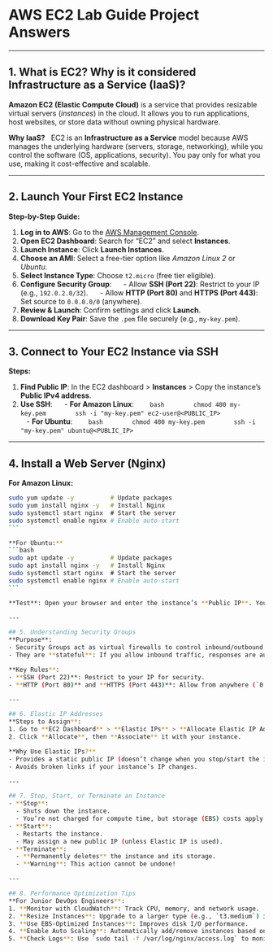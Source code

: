 # AWS EC2 Lab Guide Project Answers  

---

## 1. What is EC2? Why is it considered Infrastructure as a Service (IaaS)?  
**Amazon EC2 (Elastic Compute Cloud)** is a service that provides resizable virtual servers (*instances*) in the cloud. It allows you to run applications, host websites, or store data without owning physical hardware.  

**Why IaaS?**  
EC2 is an **Infrastructure as a Service** model because AWS manages the underlying hardware (servers, storage, networking), while you control the software (OS, applications, security). You pay only for what you use, making it cost-effective and scalable.  

---

## 2. Launch Your First EC2 Instance  
**Step-by-Step Guide:**  
1. **Log in to AWS**: Go to the [AWS Management Console](https://aws.amazon.com/console/).  
2. **Open EC2 Dashboard**: Search for “EC2” and select **Instances**.  
3. **Launch Instance**: Click **Launch Instances**.  
4. **Choose an AMI**: Select a free-tier option like *Amazon Linux 2* or *Ubuntu*.  
5. **Select Instance Type**: Choose `t2.micro` (free tier eligible).  
6. **Configure Security Group**:  
   - Allow **SSH (Port 22)**: Restrict to your IP (e.g., `192.0.2.0/32`).  
   - Allow **HTTP (Port 80)** and **HTTPS (Port 443)**: Set source to `0.0.0.0/0` (anywhere).  
7. **Review & Launch**: Confirm settings and click **Launch**.  
8. **Download Key Pair**: Save the `.pem` file securely (e.g., `my-key.pem`).  

---

## 3. Connect to Your EC2 Instance via SSH  
**Steps:**  
1. **Find Public IP**: In the EC2 dashboard > **Instances** > Copy the instance’s **Public IPv4 address**.  
2. **Use SSH**:  
   - **For Amazon Linux**:  
     ```bash  
     chmod 400 my-key.pem  
     ssh -i "my-key.pem" ec2-user@<PUBLIC_IP>  
     ```  
   - **For Ubuntu**:  
     ```bash  
     chmod 400 my-key.pem  
     ssh -i "my-key.pem" ubuntu@<PUBLIC_IP>  
     ```  

---

## 4. Install a Web Server (Nginx)  
**For Amazon Linux:**  
```bash  
sudo yum update -y          # Update packages  
sudo yum install nginx -y   # Install Nginx  
sudo systemctl start nginx  # Start the server  
sudo systemctl enable nginx # Enable auto-start  
```  

**For Ubuntu:**  
```bash  
sudo apt update -y          # Update packages  
sudo apt install nginx -y   # Install Nginx  
sudo systemctl start nginx  # Start the server  
sudo systemctl enable nginx # Enable auto-start  
```  

**Test**: Open your browser and enter the instance’s **Public IP**. You’ll see the Nginx welcome page.  

---

## 5. Understanding Security Groups  
**Purpose**:  
- Security Groups act as virtual firewalls to control inbound/outbound traffic.  
- They are **stateful**: If you allow inbound traffic, responses are automatically allowed out.  

**Key Rules**:  
- **SSH (Port 22)**: Restrict to your IP for security.  
- **HTTP (Port 80)** and **HTTPS (Port 443)**: Allow from anywhere (`0.0.0.0/0`).  

---

## 6. Elastic IP Addresses  
**Steps to Assign**:  
1. Go to **EC2 Dashboard** > **Elastic IPs** > **Allocate Elastic IP Address**.  
2. Click **Allocate**, then **Associate** it with your instance.  

**Why Use Elastic IPs?**  
- Provides a static public IP (doesn’t change when you stop/start the instance).  
- Avoids broken links if your instance’s IP changes.  

---

## 7. Stop, Start, or Terminate an Instance  
- **Stop**:  
  - Shuts down the instance.  
  - You’re not charged for compute time, but storage (EBS) costs apply.  
- **Start**:  
  - Restarts the instance.  
  - May assign a new public IP (unless Elastic IP is used).  
- **Terminate**:  
  - **Permanently deletes** the instance and its storage.  
  - **Warning**: This action cannot be undone!  

---

## 8. Performance Optimization Tips  
**For Junior DevOps Engineers**:  
1. **Monitor with CloudWatch**: Track CPU, memory, and network usage.  
2. **Resize Instances**: Upgrade to a larger type (e.g., `t3.medium`) if resources are strained.  
3. **Use EBS-Optimized Instances**: Improves disk I/O performance.  
4. **Enable Auto Scaling**: Automatically add/remove instances based on traffic.  
5. **Check Logs**: Use `sudo tail -f /var/log/nginx/access.log` to monitor web traffic.  
